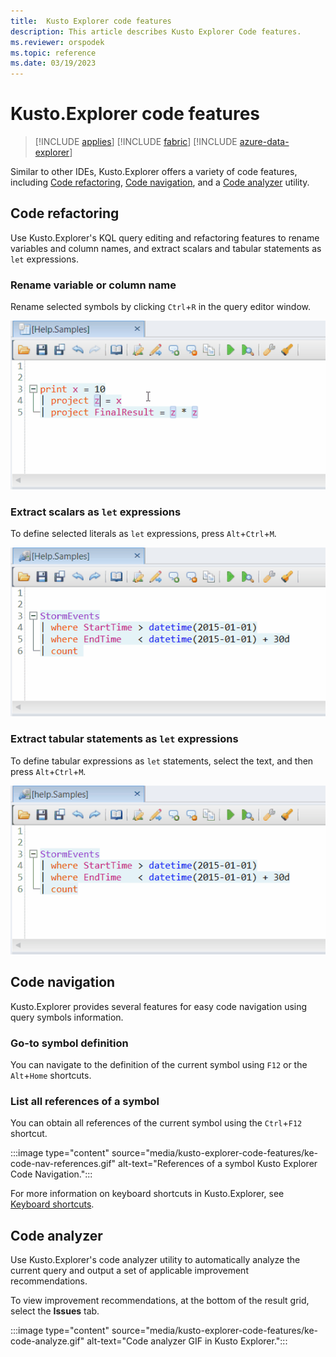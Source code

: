 ```yaml
---
title:  Kusto Explorer code features
description: This article describes Kusto Explorer Code features.
ms.reviewer: orspodek
ms.topic: reference
ms.date: 03/19/2023
---
```


# Kusto.Explorer code features

> [!INCLUDE [applies](../includes/applies-to-version/applies.md)] [!INCLUDE [fabric](../includes/applies-to-version/fabric.md)] [!INCLUDE [azure-data-explorer](../includes/applies-to-version/azure-data-explorer.md)]

Similar to other IDEs, Kusto.Explorer offers a variety of code features, including [Code refactoring](#code-refactoring), [Code navigation](#code-navigation), and a [Code analyzer](#code-analyzer) utility.

## Code refactoring

Use Kusto.Explorer's KQL query editing and refactoring features to rename variables and column names, and extract scalars and tabular statements as `let` expressions.

### Rename variable or column name

Rename selected symbols by clicking `Ctrl`+`R` in the query editor window.

![Animated GIF that shows a variable being renamed in the Query Editor window. Three occurrences are simultaneously replaced with the new name.](media/kusto-explorer-code-features/ke-refactor-rename.gif "refactor-rename")

### Extract scalars as `let` expressions

To define selected literals as `let` expressions, press `Alt`+`Ctrl`+`M`.

![Animated GIF. The Query Editor pointer starts on a literal expression. A let statement then appears that sets that literal value to a new variable.](media/kusto-explorer-code-features/ke-extract-as-let-literal.gif "extract-as-let-literal")

### Extract tabular statements as `let` expressions

To define tabular expressions as `let` statements, select the text, and then press `Alt`+`Ctrl`+`M`.

![Animated GIF. A tabular expression is selected in the Query Editor. A let statement then appears that sets that tabular expression to a new variable.](media/kusto-explorer-code-features/ke-extract-as-let-tabular.gif "extract-as-let-tabular")

## Code navigation

Kusto.Explorer provides several features for easy code navigation using query symbols information.

### Go-to symbol definition

You can navigate to the definition of the current symbol using `F12` or the `Alt`+`Home` shortcuts.

### List all references of a symbol

You can obtain all references of the current symbol using the `Ctrl`+`F12` shortcut.

:::image type="content" source="media/kusto-explorer-code-features/ke-code-nav-references.gif" alt-text="References of a symbol Kusto Explorer Code Navigation.":::

For more information on keyboard shortcuts in Kusto.Explorer, see [Keyboard shortcuts](../tools/kusto-explorer-shortcuts.md).

## Code analyzer

Use Kusto.Explorer's code analyzer utility to automatically analyze the current query and output a set of applicable improvement recommendations.

To view improvement recommendations, at the bottom of the result grid, select the **Issues** tab.

:::image type="content" source="media/kusto-explorer-code-features/ke-code-analyze.gif" alt-text="Code analyzer GIF in Kusto Explorer.":::
